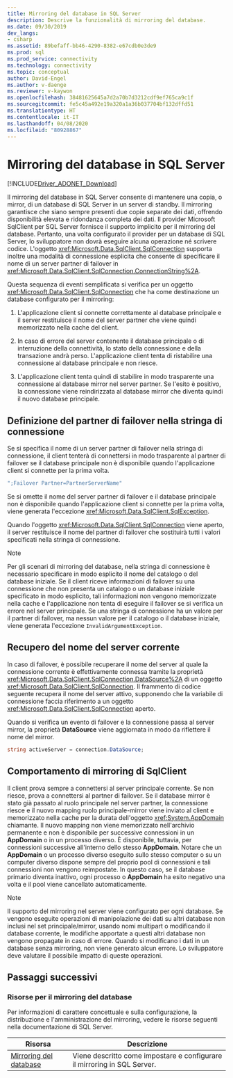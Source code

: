 ```yaml
---
title: Mirroring del database in SQL Server
description: Descrive la funzionalità di mirroring del database.
ms.date: 09/30/2019
dev_langs:
- csharp
ms.assetid: 89befaff-bb46-4290-8382-e67cdb0e3de9
ms.prod: sql
ms.prod_service: connectivity
ms.technology: connectivity
ms.topic: conceptual
author: David-Engel
ms.author: v-daenge
ms.reviewer: v-kaywon
ms.openlocfilehash: 38481625645a7d2a70b7d3212cdf9ef765ca9c1f
ms.sourcegitcommit: fe5c45a492e19a320a1a36b037704bf132dffd51
ms.translationtype: HT
ms.contentlocale: it-IT
ms.lasthandoff: 04/08/2020
ms.locfileid: "80928867"
---
```

# <a name="database-mirroring-in-sql-server"></a>Mirroring del database in SQL Server

[!INCLUDE[Driver_ADONET_Download](../../../includes/driver_adonet_download.md)]

Il mirroring del database in SQL Server consente di mantenere una copia, o mirror, di un database di SQL Server in un server di standby. Il mirroring garantisce che siano sempre presenti due copie separate dei dati, offrendo disponibilità elevata e ridondanza completa dei dati. Il provider Microsoft SqlClient per SQL Server fornisce il supporto implicito per il mirroring del database. Pertanto, una volta configurato il provider per un database di SQL Server, lo sviluppatore non dovrà eseguire alcuna operazione né scrivere codice. L'oggetto <xref:Microsoft.Data.SqlClient.SqlConnection> supporta inoltre una modalità di connessione esplicita che consente di specificare il nome di un server partner di failover in <xref:Microsoft.Data.SqlClient.SqlConnection.ConnectionString%2A>.  
  
Questa sequenza di eventi semplificata si verifica per un oggetto <xref:Microsoft.Data.SqlClient.SqlConnection> che ha come destinazione un database configurato per il mirroring:  
  
1. L'applicazione client si connette correttamente al database principale e il server restituisce il nome del server partner che viene quindi memorizzato nella cache del client.  
  
2. In caso di errore del server contenente il database principale o di interruzione della connettività, lo stato della connessione e della transazione andrà perso. L'applicazione client tenta di ristabilire una connessione al database principale e non riesce.  
  
3. L'applicazione client tenta quindi di stabilire in modo trasparente una connessione al database mirror nel server partner. Se l'esito è positivo, la connessione viene reindirizzata al database mirror che diventa quindi il nuovo database principale.  
  
## <a name="specifying-the-failover-partner-in-the-connection-string"></a>Definizione del partner di failover nella stringa di connessione  
Se si specifica il nome di un server partner di failover nella stringa di connessione, il client tenterà di connettersi in modo trasparente al partner di failover se il database principale non è disponibile quando l'applicazione client si connette per la prima volta.  
  
```csharp
";Failover Partner=PartnerServerName"  
```  
  
Se si omette il nome del server partner di failover e il database principale non è disponibile quando l'applicazione client si connette per la prima volta, viene generata l'eccezione <xref:Microsoft.Data.SqlClient.SqlException>.  
  
Quando l'oggetto <xref:Microsoft.Data.SqlClient.SqlConnection> viene aperto, il server restituisce il nome del partner di failover che sostituirà tutti i valori specificati nella stringa di connessione.  
  
> [!NOTE]
>  Per gli scenari di mirroring del database, nella stringa di connessione è necessario specificare in modo esplicito il nome del catalogo o del database iniziale. Se il client riceve informazioni di failover su una connessione che non presenta un catalogo o un database iniziale specificato in modo esplicito, tali informazioni non vengono memorizzate nella cache e l'applicazione non tenta di eseguire il failover se si verifica un errore nel server principale. Se una stringa di connessione ha un valore per il partner di failover, ma nessun valore per il catalogo o il database iniziale, viene generata l'eccezione `InvalidArgumentException`.  
  
## <a name="retrieving-the-current-server-name"></a>Recupero del nome del server corrente  
In caso di failover, è possibile recuperare il nome del server al quale la connessione corrente è effettivamente connessa tramite la proprietà <xref:Microsoft.Data.SqlClient.SqlConnection.DataSource%2A> di un oggetto <xref:Microsoft.Data.SqlClient.SqlConnection>. Il frammento di codice seguente recupera il nome del server attivo, supponendo che la variabile di connessione faccia riferimento a un oggetto <xref:Microsoft.Data.SqlClient.SqlConnection> aperto.  
  
Quando si verifica un evento di failover e la connessione passa al server mirror, la proprietà **DataSource** viene aggiornata in modo da riflettere il nome del mirror.  
  
```csharp  
string activeServer = connection.DataSource;  
```  
  
## <a name="sqlclient-mirroring-behavior"></a>Comportamento di mirroring di SqlClient  
Il client prova sempre a connettersi al server principale corrente. Se non riesce, prova a connettersi al partner di failover. Se il database mirror è stato già passato al ruolo principale nel server partner, la connessione riesce e il nuovo mapping ruolo principale-mirror viene inviato al client e memorizzato nella cache per la durata dell'oggetto <xref:System.AppDomain> chiamante. Il nuovo mapping non viene memorizzato nell'archivio permanente e non è disponibile per successive connessioni in un **AppDomain** o in un processo diverso. È disponibile, tuttavia, per connessioni successive all'interno dello stesso **AppDomain**. Notare che un **AppDomain** o un processo diverso eseguito sullo stesso computer o su un computer diverso dispone sempre del proprio pool di connessioni e tali connessioni non vengono reimpostate. In questo caso, se il database primario diventa inattivo, ogni processo o **AppDomain** ha esito negativo una volta e il pool viene cancellato automaticamente.  
  
> [!NOTE]
>  Il supporto del mirroring nel server viene configurato per ogni database. Se vengono eseguite operazioni di manipolazione dei dati su altri database non inclusi nel set principale/mirror, usando nomi multipart o modificando il database corrente, le modifiche apportate a questi altri database non vengono propagate in caso di errore. Quando si modificano i dati in un database senza mirroring, non viene generato alcun errore. Lo sviluppatore deve valutare il possibile impatto di queste operazioni.  
  
## <a name="next-steps"></a>Passaggi successivi
### <a name="database-mirroring-resources"></a>Risorse per il mirroring del database  
Per informazioni di carattere concettuale e sulla configurazione, la distribuzione e l'amministrazione del mirroring, vedere le risorse seguenti nella documentazione di SQL Server.  
  
|Risorsa|Descrizione|  
|--------------|-----------------|  
|[Mirroring del database](../../../database-engine/database-mirroring/database-mirroring-sql-server.md)|Viene descritto come impostare e configurare il mirroring in SQL Server.|  
